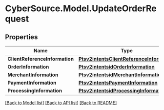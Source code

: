# CyberSource.Model.UpdateOrderRequest
## Properties

Name | Type | Description | Notes
------------ | ------------- | ------------- | -------------
**ClientReferenceInformation** | [**Ptsv2intentsClientReferenceInformation**](Ptsv2intentsClientReferenceInformation.md) |  | [optional] 
**OrderInformation** | [**Ptsv2intentsidOrderInformation**](Ptsv2intentsidOrderInformation.md) |  | [optional] 
**MerchantInformation** | [**Ptsv2intentsidMerchantInformation**](Ptsv2intentsidMerchantInformation.md) |  | [optional] 
**PaymentInformation** | [**Ptsv2intentsPaymentInformation**](Ptsv2intentsPaymentInformation.md) |  | [optional] 
**ProcessingInformation** | [**Ptsv2intentsidProcessingInformation**](Ptsv2intentsidProcessingInformation.md) |  | [optional] 

[[Back to Model list]](../README.md#documentation-for-models) [[Back to API list]](../README.md#documentation-for-api-endpoints) [[Back to README]](../README.md)

